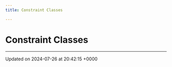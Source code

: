 ```yaml
---
title: Constraint Classes

---
```


# Constraint Classes








-------------------------------

Updated on 2024-07-26 at 20:42:15 +0000